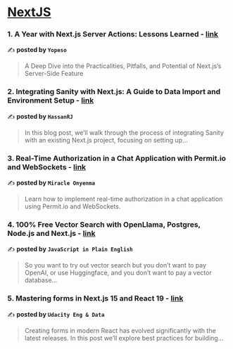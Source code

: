 
<h1><a href=https://medium.com/tag/nextjs/recommended target="_blank" rel="noopener noreferrer">NextJS</a></h1>
<h3>1. A Year with Next.js Server Actions: Lessons Learned - <a href="https://medium.com/yopeso/a-year-with-next-js-server-actions-lessons-learned-93ef7b518c73" target="_blank" rel="noopener noreferrer">link</a></h3>

✍️ **posted by `Yopeso`**

<blockquote>A Deep Dive into the Practicalities, Pitfalls, and Potential of Next.js’s Server-Side Feature</blockquote>

<h3>2. Integrating Sanity with Next.js: A Guide to Data Import and Environment Setup - <a href="https://medium.com/@huzaifa3108hassan/integrating-sanity-with-next-js-a-guide-to-data-import-and-environment-setup-760eb41ea2a2" target="_blank" rel="noopener noreferrer">link</a></h3>

✍️ **posted by `HassanRJ`**

<blockquote>In this blog post, we’ll walk through the process of integrating Sanity with an existing Next.js project, focusing on setting up…</blockquote>

<h3>3. Real-Time Authorization in a Chat Application with Permit.io and WebSockets - <a href="https://medium.com/@miracleio/real-time-authorization-in-a-chat-application-with-permit-io-and-websockets-3875726f43a5" target="_blank" rel="noopener noreferrer">link</a></h3>

✍️ **posted by `Miracle Onyenma`**

<blockquote>Learn how to implement real-time authorization in a chat application using Permit.io and WebSockets.</blockquote>

<h3>4. 100% Free Vector Search with OpenLlama, Postgres, Node.js and Next.js - <a href="https://medium.com/javascript-in-plain-english/100-free-vector-search-with-openllama-postgres-nodejs-and-nextjs-e496856766f7" target="_blank" rel="noopener noreferrer">link</a></h3>

✍️ **posted by `JavaScript in Plain English`**

<blockquote>So you want to try out vector search but you don’t want to pay OpenAI, or use Huggingface, and you don’t want to pay a vector database…</blockquote>

<h3>5. Mastering forms in Next.js 15 and React 19 - <a href="https://medium.com/udacity-engineering/mastering-forms-in-next-js-15-and-react-19-e3d2d783946b" target="_blank" rel="noopener noreferrer">link</a></h3>

✍️ **posted by `Udacity Eng & Data`**

<blockquote>Creating forms in modern React has evolved significantly with the latest releases. In this post we’ll explore best practices for building…</blockquote>

